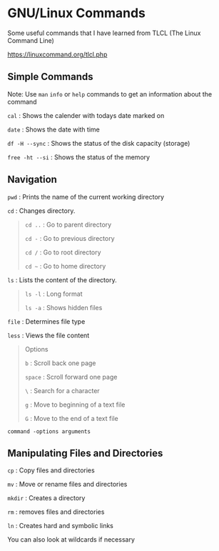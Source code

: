 # GNU/Linux Commands

Some useful commands that I have learned from TLCL (The Linux Command Line)

<https://linuxcommand.org/tlcl.php>

## Simple Commands

Note: Use `man` `info` or `help` commands to get an information about the command

`cal` : Shows the calender with todays date marked on

`date` : Shows the date with time

`df -H --sync` : Shows the status of the disk capacity (storage)

`free -ht --si` : Shows the status of the memory

## Navigation

`pwd` : Prints the name of the current working directory

`cd` : Changes directory.
>`cd ..` : Go to parent directory
>
>`cd -` : Go to previous directory
>
>`cd /` : Go to root directory
>
>`cd ~` : Go to home directory

`ls` : Lists the content of the directory.
>`ls -l` : Long format
>
>`ls -a` : Shows hidden files

`file` : Determines file type

`less` : Views the file content
>Options
>
>`b` : Scroll back one page
>
>`space` : Scroll forward one page
>
>`\` : Search for a character
>
>`g` : Move to beginning of a text file
>
>`G` : Move to the end of a text file

`command -options arguments`

## Manipulating Files and Directories

`cp` : Copy files and directories

`mv` : Move or rename files and directories

`mkdir` : Creates a directory

`rm` : removes files and directories

`ln` : Creates hard and symbolic links

You can also look at wildcards if necessary
